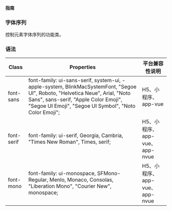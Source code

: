 #### <span class="text-lg text-gray-500 font-normal">指南</span>

<div class="w-screen"></div>

### 字体序列
<a-typography-text>
    控制元素字体序列的功能类。
</a-typography-text>

<CssPrefix />

### 语法
| Class | Properties | 平台兼容性说明
| --- | --- | ---
| <a-link status="success">font-sans</a-link> | <a-link>font-family: ui-sans-serif, system-ui, -apple-system, BlinkMacSystemFont, "Segoe UI", Roboto, "Helvetica Neue", Arial, "Noto Sans", sans-serif, "Apple Color Emoji", "Segoe UI Emoji", "Segoe UI Symbol", "Noto Color Emoji";</a-link> | H5、小程序、app-vue
| <a-link status="success">font-serif</a-link> | <a-link>font-family: ui-serif, Georgia, Cambria, "Times New Roman", Times, serif;</a-link> | H5、小程序、app-vue、app-nvue
| <a-link status="success">font-mono</a-link> | <a-link>font-family: ui-monospace, SFMono-Regular, Menlo, Monaco, Consolas, "Liberation Mono", "Courier New", monospace;</a-link> | H5、小程序、app-vue、app-nvue